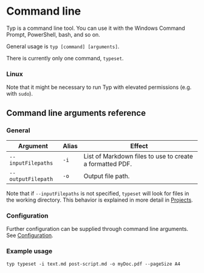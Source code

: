 # Command line

Typ is a command line tool. You can use it with the Windows Command Prompt, PowerShell, bash, and so on.

General usage is `typ [command] [arguments]`.

There is currently only one command, `typeset`.

### Linux

Note that it might be necessary to run Typ with elevated permissions (e.g. with `sudo`).

## Command line arguments reference

### General

| Argument | Alias | Effect |
| --- | --- | --- |
| `--inputFilepaths` | `-i` | List of Markdown files to use to create a formatted PDF. |
| `--outputFilepath` | `-o` | Output file path. |

Note that if `--inputFilepaths` is not specified, `typeset` will look for files in the working directory. This behavior is explained in more detail in [Projects](./projects.md).

### Configuration

Further configuration can be supplied through command line arguments. See [Configuration](./configuration.md).

### Example usage

`typ typeset -i text.md post-script.md -o myDoc.pdf --pageSize A4`